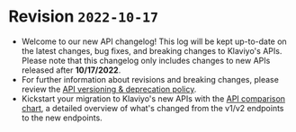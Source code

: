 # Revision `2022-10-17`
* Welcome to our new API changelog! This log will be kept up-to-date on the latest changes, bug fixes, and breaking changes to Klaviyo's APIs. Please note that this changelog only includes changes to new APIs released after **10/17/2022**.
* For further information about revisions and breaking changes, please review the [API versioning & deprecation policy](https://developers.klaviyo.com/en/docs/api_versioning_and_deprecation_policy).
* Kickstart your migration to Klaviyo's new APIs with the [API comparison chart](https://developers.klaviyo.com/en/docs/apis_comparison_chart), a detailed overview of what's changed from the v1/v2 endpoints to the new endpoints.